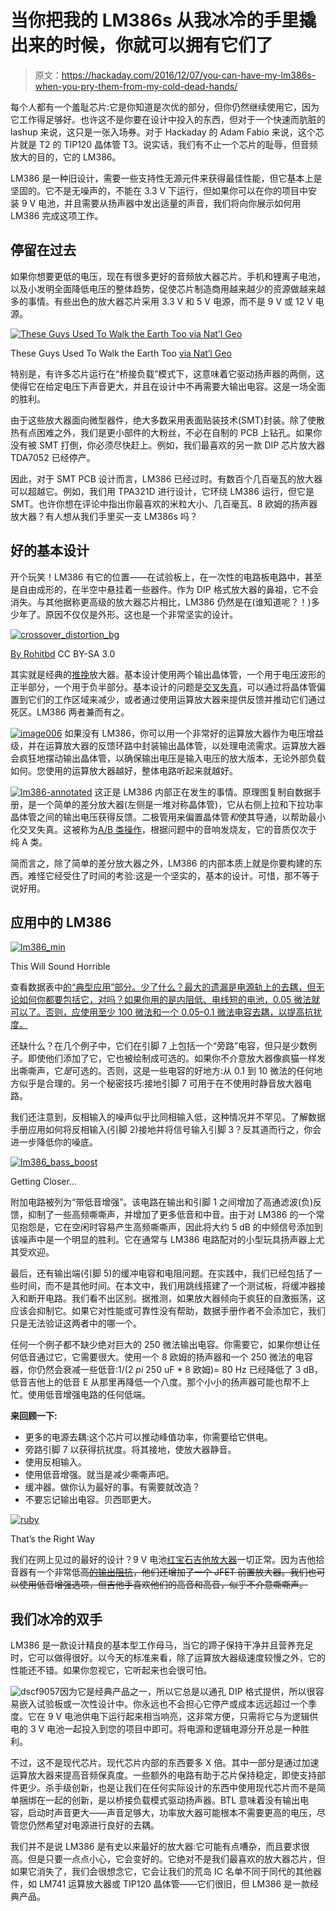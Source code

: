 # 当你把我的 LM386s 从我冰冷的手里撬出来的时候，你就可以拥有它们了

> 原文：<https://hackaday.com/2016/12/07/you-can-have-my-lm386s-when-you-pry-them-from-my-cold-dead-hands/>

每个人都有一个羞耻芯片:它是你知道是次优的部分，但你仍然继续使用它，因为它工作得足够好。也许这不是你要在设计中投入的东西，但对于一个快速而肮脏的 lashup 来说，这只是一张入场券。对于 Hackaday 的 Adam Fabio 来说，这个芯片就是 T2 的 TIP120 晶体管 T3。说实话，我们有不止一个芯片的耻辱，但音频放大的目的，它的 LM386。

LM386 是一种旧设计，需要一些支持性无源元件来获得最佳性能，但它基本上是坚固的。它不是无噪声的，不能在 3.3 V 下运行，但如果你可以在你的项目中安装 9 V 电池，并且需要从扬声器中发出适量的声音，我们将向你展示如何用 LM386 完成这项工作。

## 停留在过去

如果你想要更低的电压，现在有很多更好的音频放大器芯片。手机和锂离子电池，以及小发明全面降低电压的整体趋势，促使芯片制造商用越来越少的资源做越来越多的事情。有些出色的放大器芯片采用 3.3 V 和 5 V 电源，而不是 9 V 或 12 V 电源。

[![These Guys Used To Walk the Earth Too via Nat'l Geo](img/7fefae36672b36749c4ca0ed65fecc98.png)](https://hackaday.com/wp-content/uploads/2016/11/dinosaur.jpg)

These Guys Used To Walk the Earth Too [via Nat’l Geo](http://ngm.nationalgeographic.com/2007/12/bizarre-dinosaurs/updike-text.html)

特别是，有许多芯片运行在“桥接负载”模式下，这意味着它驱动扬声器的两侧，这使得它在给定电压下声音更大，并且在设计中不再需要大输出电容。这是一场全面的胜利。

由于这些放大器面向微型器件，绝大多数采用表面贴装技术(SMT)封装。除了使散热有点困难之外，我们是更小部件的大粉丝，不必在自制的 PCB 上钻孔。如果你没有被 SMT 打倒，你必须尽快赶上。例如，我们最喜欢的另一款 DIP 芯片放大器 TDA7052 已经停产。

因此，对于 SMT PCB 设计而言，LM386 已经过时。有数百个几百毫瓦的放大器可以超越它。例如，我们用 TPA321D 进行设计，它环绕 LM386 运行，但它是 SMT。也许你想在评论中指出你最喜欢的米粒大小、几百毫瓦、8 欧姆的扬声器放大器？有人想从我们手里买一支 LM386s 吗？

## 好的基本设计

开个玩笑！LM386 有它的位置——在试验板上，在一次性的电路板电路中，甚至是自由成形的，在半空中悬挂着一些器件。作为 DIP 格式放大器的鼻祖，它不会消失。与其他据称更高级的放大器芯片相比，LM386 仍然是在(谁知道呢？！)多少年了。原因不仅仅是外形。这也是一个非常坚实的设计。

[![crossover_distortion_bg](img/9b43ae43be65c546688cca1ec82cc4dd.png)](https://hackaday.com/wp-content/uploads/2016/11/crossover_distortion_bg1.png)

[By Rohitbd](https://commons.wikimedia.org/w/index.php?curid=1236963) CC BY-SA 3.0

其实就是经典的[推挽](http://www.ecircuitcenter.com/Circuits/pushpull/pushpull.htm)放大器。基本设计使用两个输出晶体管，一个用于电压波形的正半部分，一个用于负半部分。基本设计的问题是[交叉失真](https://en.wikipedia.org/wiki/Crossover_distortion)，可以通过将晶体管偏置到它们的工作区域来减少，或者通过使用运算放大器来提供反馈并推动它们通过死区。LM386 两者兼而有之。

[![image006](img/dcef82724a57bf8b7616f3d228ca54d0.png)](https://hackaday.com/wp-content/uploads/2016/11/image006.png) 如果没有 LM386，你可以用一个非常好的运算放大器作为电压增益级，并在运算放大器的反馈环路中封装输出晶体管，以处理电流需求。运算放大器会疯狂地摆动输出晶体管，以确保输出电压是输入电压的放大版本，无论外部负载如何。您使用的运算放大器越好，整体电路听起来就越好。

[![lm386-annotated](img/b146d806a3d98c865d8850d02e5f45fe.png)](https://hackaday.com/wp-content/uploads/2016/11/lm386-annotated.png) 这正是 LM386 内部正在发生的事情。原理图复制自数据手册，是一个简单的差分放大器(左侧是一堆对称晶体管)，它从右侧上拉和下拉功率晶体管之间的输出电压获得反馈。二极管用来偏置晶体管*和*使其导通，以帮助最小化交叉失真。这被称为[A/B 类操作](http://www.electronics-tutorials.ws/amplifier/amplifier-classes.html)，根据问题中的音响发烧友，它的音质仅次于纯 A 类。

简而言之，除了简单的差分放大器之外，LM386 的内部本质上就是你要构建的东西。难怪它经受住了时间的考验:这是一个坚实的，基本的设计。可惜，那不等于说好用。

## 应用中的 LM386

[![lm386_min](img/0fd4b4fe9fa5f36dfef124223e163907.png)](https://hackaday.com/wp-content/uploads/2016/11/lm386_min.png)

This Will Sound Horrible

查看数据表中[的“典型应用”部分。少了什么？最大的遗漏是电源轨上的去耦，但无论如何你都要包括它，对吗？如果你用的是内阻低、电线短的电池，0.05 微法就可以了。否则，应使用至少 100 微法和一个 0.05–0.1 微法电容去耦，以提高抗扰度。](http://r.duckduckgo.com/l/?kh=-1&uddg=http%3A%2F%2Fwww.ti.com%2Flit%2Fds%2Fsymlink%2Flm386.pdf)

还缺什么？在几个例子中，它们在引脚 7 上包括一个“旁路”电容，但只是少数例子。即使他们添加了它，它也被绘制成可选的。如果你不介意放大器像疯猫一样发出嘶嘶声，它*是*可选的。否则，这是一些电容的好地方:从 0.1 到 10 微法的任何地方似乎是合理的。另一个秘密技巧:接地引脚 7 可用于在不使用时静音放大器电路。

我们还注意到，反相输入的噪声似乎比同相输入低，这种情况并不罕见。了解数据手册应用如何将反相输入(引脚 2)接地并将信号输入引脚 3？反其道而行之，你会进一步降低你的噪底。

[![lm386_bass_boost](img/1c070e652c3f67606195e5d44fb963b3.png)](https://hackaday.com/wp-content/uploads/2016/11/lm386_bass_boost.png)

Getting Closer…

附加电路被列为“带低音增强”。该电路在输出和引脚 1 之间增加了高通滤波(负)反馈，抑制了一些高频嘶嘶声，并增加了更多低音和中音。由于对 LM386 的一个常见抱怨是，它在空闲时容易产生高频嘶嘶声，因此将大约 5 dB 的中频信号添加到该噪声中是一个明显的胜利。它在通常与 LM386 电路配对的小型玩具扬声器上尤其受欢迎。

最后，还有输出端(引脚 5)的缓冲电容和电阻问题。在实践中，我们已经包括了一些时间，而不是其他时间。在本文中，我们用跳线搭建了一个测试板，将缓冲器接入和断开电路。我们看不出区别。据推测，如果放大器倾向于疯狂的自激振荡，这应该会抑制它。如果它对性能或可靠性没有帮助，数据手册作者不会添加它，我们只是无法验证这两者中的哪一个。

任何一个例子都不缺少绝对巨大的 250 微法输出电容。你需要它，如果你想让任何低音通过它，它需要很大。使用一个 8 欧姆的扬声器和一个 250 微法的电容器，你仍然会衰减一些低音:1/(2 *pi* 250 uF * 8 欧姆)= 80 Hz 已经降低了 3 dB，低音吉他上的低音 E 从那里再降低一个八度。那个小小的扬声器可能也帮不上忙。使用低音增强电路的任何低端。

**来回顾一下:**

*   更多的电源去耦:这个芯片可以推动峰值功率，你需要给它供电。
*   旁路引脚 7 以获得抗扰度。将其接地，使放大器静音。
*   使用反相输入。
*   使用低音增强。就当是减少嘶嘶声吧。
*   缓冲器。做你认为最好的事。有需要就改造？
*   不要忘记输出电容。贝西耶更大。

[![ruby](img/9e577762ccc106c3ac1d32e5e63780d3.png)](https://hackaday.com/wp-content/uploads/2016/11/ruby.png)

That’s the Right Way

我们在网上见过的最好的设计？9 V 电池[红宝石吉他放大器](http://www.runoffgroove.com/ruby.html)一切正常。因为吉他拾音器有一个非常低~~高[的输出阻抗](http://hackaday.com/2015/07/29/say-it-with-me-input-impedance/)，他们还增加了一个 JFET 前置放大器。我们也可以使用低音增强选项，但吉他手喜欢他们的高音和高音，似乎不介意嘶嘶声。~~

## 我们冰冷的双手

LM386 是一款设计精良的基本型工作母马，当它的蹄子保持干净并且营养充足时，它可以做得很好。以今天的标准来看，除了运算放大器级速度较慢之外，它的性能还不错。如果你忽视它，它听起来也会很可怕。

![dscf9057](img/98391db36e691e7b18939a411371cb73.png)因为它是经典产品之一，所以它总是以通孔 DIP 格式提供，所以很容易嵌入试验板或一次性设计中。你永远也不会担心它停产或成本远远超过一个季度。它在 9 V 电池供电下运行起来相当响亮，这非常方便，只需将它与为逻辑供电的 3 V 电池一起投入到您的项目中即可。将电源和逻辑电源分开总是一种胜利。

不过，这不是现代芯片。现代芯片内部的东西要多 X 倍。其中一部分是通过加速运算放大器来提高音频保真度。一些额外的电路有助于芯片保持稳定，即使支持部件更少。杀手级创新，也是让我们在任何实际设计的东西中使用现代芯片而不是简单捆绑在一起的创新，是以桥接负载模式驱动扬声器。BTL 意味着没有输出电容，启动时声音更大——声音足够大，功率放大器可能根本不需要更高的电压，尽管您仍然希望对电源进行良好的去耦。

我们并不是说 LM386 是有史以来最好的放大器:它可能有点嘈杂，而且要求很高。但是只要一点点小心，它会变好的。它绝对不是我们最喜欢的放大器芯片，但如果它消失了，我们会很想念它，它会让我们的荒岛 IC 名单不同于同代的其他器件，如 LM741 运算放大器或 TIP120 晶体管——它们很旧，但 LM386 是一款经典产品。